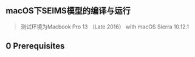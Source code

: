 macOS下SEIMS模型的编译与运行
-----------------

> 测试环境为Macbook Pro 13 （Late 2016） with macOS Sierra 10.12.1

## 0 Prerequisites

